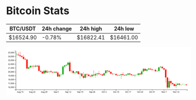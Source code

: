 # Bitcoin Stats

BTC/USDT|24h change|24h high|24h low|
|---|---|---|---|
|$16524.90|-0.78%|$16822.41|$16461.00|

<img src="./chart.svg">
